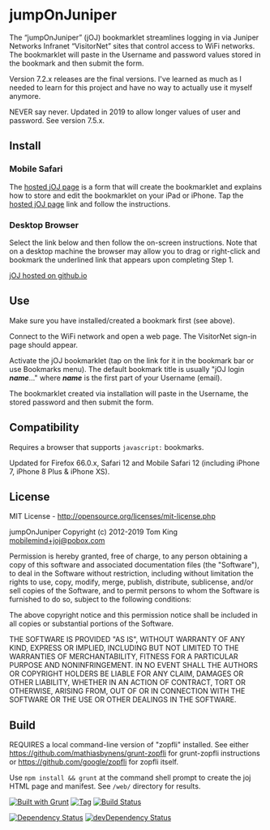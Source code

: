 # jumpOnJuniper

The “jumpOnJuniper” (jOJ) bookmarklet streamlines logging in via Juniper
Networks Infranet “VisitorNet” sites that control access to WiFi networks. The
bookmarklet will paste in the Username and password values stored in the
bookmark and then submit the form.

Version 7.2.x releases are the final versions. I've learned as much as I
needed to learn for this project and have no way to actually use it myself
anymore.

NEVER say never. Updated in 2019 to allow longer values of user and password.
See version 7.5.x.

## Install

### Mobile Safari

The [hosted jOJ page][ghjoj] is a form that will create the bookmarklet and
explains how to store and edit the bookmarklet on your iPad or iPhone. Tap the
[hosted jOJ page][ghjoj] link and follow the instructions.

### Desktop Browser

Select the link below and then follow the on-screen instructions. Note that
on a desktop machine the browser may allow you to drag or right-click and
bookmark the underlined link that appears upon completing Step 1.

[jOJ hosted on github.io][ghjoj]

## Use

Make sure you have installed/created a bookmark first (see above).

Connect to the WiFi network and open a web page. The VisitorNet sign-in page
should appear.

Activate the jOJ bookmarklet (tap on the link for it in the bookmark bar or
use Bookmarks menu). The default bookmark title is usually "jOJ login
___name___&hellip;" where ___name___ is the first part of your Username
(email).

The bookmarklet created via installation will paste in the Username, the
stored password and then submit the form.

## Compatibility

Requires a browser that supports `javascript:` bookmarks.

Updated for Firefox 66.0.x, Safari 12 and Mobile Safari 12 (including iPhone
7, iPhone 8 Plus & iPhone XS).

## License

MIT License - <http://opensource.org/licenses/mit-license.php>

jumpOnJuniper
Copyright (c) 2012-2019 Tom King <mobilemind+joj@pobox.com>

Permission is hereby granted, free of charge, to any person obtaining
a copy of this software and associated documentation files (the
"Software"), to deal in the Software without restriction, including
without limitation the rights to use, copy, modify, merge, publish,
distribute, sublicense, and/or sell copies of the Software, and to
permit persons to whom the Software is furnished to do so, subject to
the following conditions:

The above copyright notice and this permission notice shall be
included in all copies or substantial portions of the Software.

THE SOFTWARE IS PROVIDED "AS IS", WITHOUT WARRANTY OF ANY KIND,
EXPRESS OR IMPLIED, INCLUDING BUT NOT LIMITED TO THE WARRANTIES OF
MERCHANTABILITY, FITNESS FOR A PARTICULAR PURPOSE AND
NONINFRINGEMENT. IN NO EVENT SHALL THE AUTHORS OR COPYRIGHT HOLDERS BE
LIABLE FOR ANY CLAIM, DAMAGES OR OTHER LIABILITY, WHETHER IN AN ACTION
OF CONTRACT, TORT OR OTHERWISE, ARISING FROM, OUT OF OR IN CONNECTION
WITH THE SOFTWARE OR THE USE OR OTHER DEALINGS IN THE SOFTWARE.

## Build

REQUIRES a local command-line version of "zopfli" installed. See either
<https://github.com/mathiasbynens/grunt-zopfli> for grunt-zopfli instructions
or <https://github.com/google/zopfli> for zopfli itself.

Use `npm install && grunt` at the command shell prompt to create the joj HTML
page and manifest. See `/web/` directory for results.

[![Built with Grunt][built-with-grunt-img]][built-with-grunt-url]
[![Tag][tag-image]][tag-url]
[![Build Status][build-image]][build-url]

[![Dependency Status][dep-image]][dep-url]
[![devDependency Status][devDep-image]][devDep-url]

<!-- reference URLs -->
[ghjoj]: https://mobilemind.github.io/jumpOnJuniper/joj.html "jumpOnJuniper (github)"
<!-- Badge links -->
[built-with-grunt-img]: https://cdn.gruntjs.com/builtwith.png
[built-with-grunt-url]: http://gruntjs.com/
[build-image]: https://secure.travis-ci.org/mobilemind/jumpOnJuniper.svg?branch=master
[build-url]: http://travis-ci.org/mobilemind/jumpOnJuniper
[tag-image]: https://img.shields.io/github/tag/mobilemind/jumpOnJuniper.svg
[tag-url]: https://github.com/mobilemind/jumpOnJuniper/tags
[dep-image]: https://david-dm.org/mobilemind/jumpOnJuniper.svg
[dep-url]: https://david-dm.org/mobilemind/jumpOnJuniper
[devDep-image]: https://img.shields.io/david/dev/mobilemind/jumpOnJuniper.svg
[devDep-url]: https://david-dm.org/mobilemind/jumpOnJuniper#info=devDependencies
